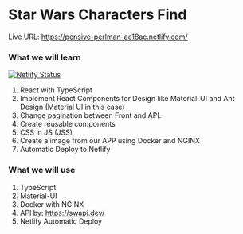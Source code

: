 # Star Wars Characters Find
Live URL: https://pensive-perlman-ae18ac.netlify.com/

### What we will learn

[![Netlify Status](https://api.netlify.com/api/v1/badges/5e55a3f6-0e95-4708-bbfb-1f74bb35b952/deploy-status)](https://app.netlify.com/sites/pensive-perlman-ae18ac/deploys)

1. React with TypeScript
2. Implement React Components for Design like Material-UI and Ant Design (Material UI in this case)
3. Change pagination between Front and API.
4. Create reusable components
5. CSS in JS (JSS)
6. Create a image from our APP using Docker and NGINX
7. Automatic Deploy to Netlify

### What we will use
1. TypeScript
2. Material-UI
3. Docker with NGINX
4. API by: https://swapi.dev/
5. Netlify Automatic Deploy
